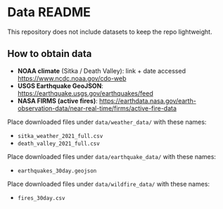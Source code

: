 # Data README

This repository does not include datasets to keep the repo lightweight.

## How to obtain data

- **NOAA climate** (Sitka / Death Valley): link + date accessed https://www.ncdc.noaa.gov/cdo-web 
- **USGS Earthquake GeoJSON**: https://earthquake.usgs.gov/earthquakes/feed
- **NASA FIRMS (active fires)**: https://earthdata.nasa.gov/earth-observation-data/near-real-time/firms/active-fire-data

Place downloaded files under `data/weather_data/` with these names:
- `sitka_weather_2021_full.csv`
- `death_valley_2021_full.csv`

Place downloaded files under `data/earthquake_data/` with these names:
- `earthquakes_30day.geojson`

Place downloaded files under `data/wildfire_data/` with these names:
- `fires_30day.csv`

